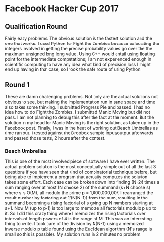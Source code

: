 # Facebook Hacker Cup 2017

## Qualification Round
Fairly easy problems. The obvious solution is the fastest solution and the one that works.
I used Python for Fight the Zombies because calculating the integers involved in getting the precise probability values
go over the the maximum unsigned long long value. Using C++ would entail using floating point for the intermediate computations;
I am not experienced enough in scientific computing to have any idea what kind of precision loss I might end up having in that case,
so I took the safe route of using Python.

## Round 1
These are damn challenging problems. Not only are the actual solutions not obvious to see, but making the implementation run in
sane space and time also takes some thinking. I submitted Progress Pie and passed. I had no idea how to do Fight the Zombies.
I submitted Manic Moving but did not pass. I am not planning to debug this after the fact at the moment. But the solution in my
head for Manic Moving is the right solution, as taken up in the Facebook post. Finally, I was in the heat of working out
Beach Umbrellas as time ran out. I tested against the Dropbox sample input/output afterwards and passed those tests, 2 hours after
the contest.
### Beach Umbrellas
This is one of the most involved piece of software I have ever written. The actual problem solution is the most conceptually simple
out of all the last 3 questions if you have seen that kind of combinatorial technique before, but being able to implement a program
that actually computes the solution takes some effort. Each case can be broken down into finding (N-2)! times a sum ranging over
at most (N choose 2) of the summand (s+N choose s) where s is O(M), all modulo the prime p = 1,000,000,007. I rearranged the result
number by factoring out  1/(N(N-1)) from the sum, resulting in the summand becoming a rising factorial of s going up N numbers
starting at s+1. Now M (up to p-1) is too large to memoize all factorials modulo p up to it. So I did this crazy thing where I
memoized the rising factorials over intervals of length powers of 4 in the range of M. This was an interesting thing to write.
I took care of the division by N(N-1) using a memoized inverse modulo p table found using the Euclidean algorithm
(N's range is small so this is possible). My solution runs in 2 minutes no problem.
